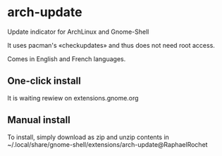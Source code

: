 # arch-update
Update indicator for ArchLinux and Gnome-Shell

It uses pacman's «checkupdates» and thus does not need root access.

Comes in English and French languages.

## One-click install
It is waiting rewiew on extensions.gnome.org

## Manual install
To install, simply download as zip and unzip contents in ~/.local/share/gnome-shell/extensions/arch-update@RaphaelRochet
